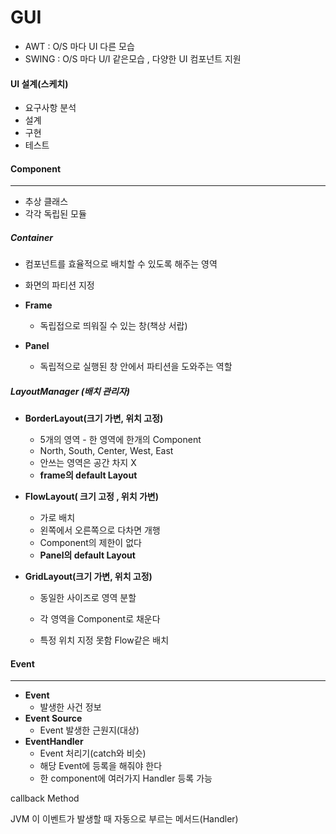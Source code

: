 # GUI

* AWT : O/S 마다 UI 다른 모습
* SWING : O/S 마다 U/I 같은모습 , 다양한 UI 컴포넌트 지원

#### UI 설계(스케치)

* 요구사항 분석
* 설계
* 구현
* 테스트

#### Component

---

* 추상 클래스
* 각각 독립된 모듈

##### Container

* 컴포넌트를 효율적으로 배치할 수 있도록 해주는 영역

* 화면의 파티션 지정

* **Frame**
  * 독립접으로 띄워질 수 있는 창(책상 서랍)
* **Panel**
  * 독립적으로 실행된 창 안에서 파티션을 도와주는 역할

##### LayoutManager (배치 관리자)

* **BorderLayout(크기 가변, 위치 고정)**

  * 5개의 영역 - 한 영역에 한개의 Component
  * North, South, Center, West, East
  * 안쓰는 영역은 공간 차지 X
  * **frame의 default Layout**

* **FlowLayout( 크기 고정 , 위치 가변)**

  * 가로 배치 
  * 왼쪽에서 오른쪽으로 다차면 개행
  * Component의 제한이 없다
  * **Panel의 default Layout**

* **GridLayout(크기 가변, 위치 고정)**

  * 동일한 사이즈로 영역 분할 

  * 각 영역을 Component로 채운다

  * 특정 위치 지정 못함 Flow같은 배치

    

#### Event

---

* **Event**
  * 발생한 사건 정보
* **Event Source**
  * Event 발생한 근원지(대상)
* **EventHandler**
  * Event 처리기(catch와 비슷)
  * 해당 Event에 등록을 해줘야 한다
  * 한 component에 여러가지 Handler 등록 가능

callback Method

JVM 이 이벤트가 발생할 때 자동으로 부르는 메서드(Handler)
